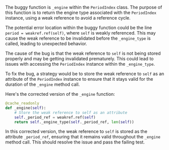 The buggy function is `_engine` within the `PeriodIndex` class. The purpose of this function is to return the engine type associated with the `PeriodIndex` instance, using a weak reference to avoid a reference cycle.

The potential error location within the buggy function could be the line `period = weakref.ref(self)`, where `self` is weakly referenced. This may cause the weak reference to be invalidated before the `_engine_type` is called, leading to unexpected behavior.

The cause of the bug is that the weak reference to `self` is not being stored properly and may be getting invalidated prematurely. This could lead to issues with accessing the `PeriodIndex` instance within the `_engine_type`.

To fix the bug, a strategy would be to store the weak reference to `self` as an attribute of the `PeriodIndex` instance to ensure that it stays valid for the duration of the `_engine` method call.

Here's the corrected version of the `_engine` function:
```python
@cache_readonly
def _engine(self):
    # Store the weak reference to self as an attribute
    self._period_ref = weakref.ref(self)
    return self._engine_type(self._period_ref, len(self))
```
In this corrected version, the weak reference to `self` is stored as the attribute `_period_ref`, ensuring that it remains valid throughout the `_engine` method call. This should resolve the issue and pass the failing test.